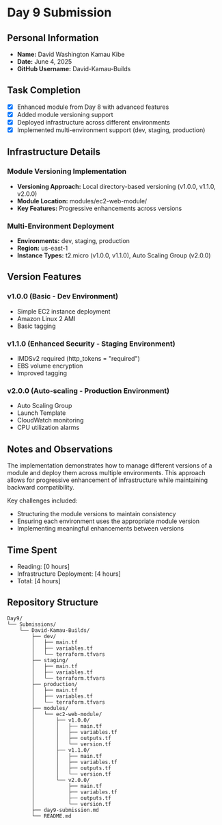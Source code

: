 # Day 9 Submission

## Personal Information
- **Name:** David Washington Kamau Kibe
- **Date:** June 4, 2025
- **GitHub Username:** David-Kamau-Builds

## Task Completion
- [x] Enhanced module from Day 8 with advanced features
- [x] Added module versioning support
- [x] Deployed infrastructure across different environments
- [x] Implemented multi-environment support (dev, staging, production)

## Infrastructure Details

### Module Versioning Implementation
- **Versioning Approach:** Local directory-based versioning (v1.0.0, v1.1.0, v2.0.0)
- **Module Location:** modules/ec2-web-module/
- **Key Features:** Progressive enhancements across versions

### Multi-Environment Deployment
- **Environments:** dev, staging, production
- **Region:** us-east-1
- **Instance Types:** t2.micro (v1.0.0, v1.1.0), Auto Scaling Group (v2.0.0)

## Version Features

### v1.0.0 (Basic - Dev Environment)
- Simple EC2 instance deployment
- Amazon Linux 2 AMI
- Basic tagging

### v1.1.0 (Enhanced Security - Staging Environment)
- IMDSv2 required (http_tokens = "required")
- EBS volume encryption
- Improved tagging

### v2.0.0 (Auto-scaling - Production Environment)
- Auto Scaling Group
- Launch Template
- CloudWatch monitoring
- CPU utilization alarms

## Notes and Observations
The implementation demonstrates how to manage different versions of a module and deploy them across multiple environments. This approach allows for progressive enhancement of infrastructure while maintaining backward compatibility.

Key challenges included:
- Structuring the module versions to maintain consistency
- Ensuring each environment uses the appropriate module version
- Implementing meaningful enhancements between versions

## Time Spent
- Reading: [0 hours]
- Infrastructure Deployment: [4 hours]
- Total: [4 hours]

## Repository Structure
```
Day9/
└── Submissions/
    └── David-Kamau-Builds/
        ├── dev/
        │   ├── main.tf
        │   ├── variables.tf
        │   └── terraform.tfvars
        ├── staging/
        │   ├── main.tf
        │   ├── variables.tf
        │   └── terraform.tfvars
        ├── production/
        │   ├── main.tf
        │   ├── variables.tf
        │   └── terraform.tfvars
        ├── modules/
        │   └── ec2-web-module/
        │       ├── v1.0.0/
        │       │   ├── main.tf
        │       │   ├── variables.tf
        │       │   ├── outputs.tf
        │       │   └── version.tf
        │       ├── v1.1.0/
        │       │   ├── main.tf
        │       │   ├── variables.tf
        │       │   ├── outputs.tf
        │       │   └── version.tf
        │       └── v2.0.0/
        │           ├── main.tf
        │           ├── variables.tf
        │           ├── outputs.tf
        │           └── version.tf
        ├── day9-submission.md  
        └── README.md
```